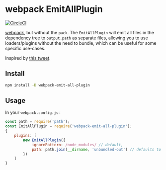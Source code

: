# webpack EmitAllPlugin

[![CircleCI](https://circleci.com/gh/DrewML/webpack-emit-all-plugin.svg?style=svg)](https://circleci.com/gh/DrewML/webpack-emit-all-plugin)

[webpack](https://webpack.js.org/), but without the `pack`. The `EmitAllPlugin` will emit all files in the dependency tree to `output.path` as separate files, allowing you to use loaders/plugins without the need to bundle, which can be useful for some specific use-cases.

Inspired by [this tweet](https://twitter.com/thejameskyle/status/894730299845652481).

## Install
```sh
npm install -D webpack-emit-all-plugin
```

## Usage
In your `webpack.config.js`:
```js
const path = require('path');
const EmitAllPlugin = require('webpack-emit-all-plugin');
{
    plugins: [
        new EmitAllPlugin({
            ignorePattern: /node_modules/ // default,
            path: path.join(__dirname, 'unbundled-out') // defaults to `output.path`
        })
    ]
}
```
